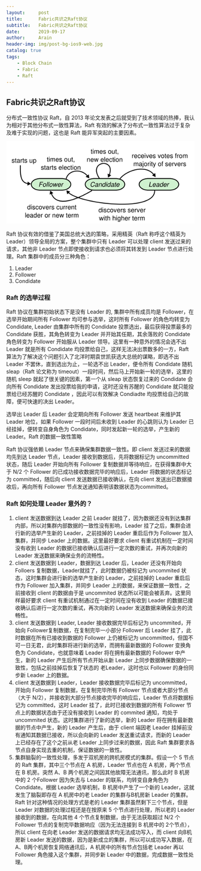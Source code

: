 ```yaml
---
layout:     post
title:      Fabric共识之Raft协议
subtitle:   Fabric共识之Raft协议
date:       2019-09-17
author:     Arain
header-img: img/post-bg-ios9-web.jpg
catalog: true
tags:
    - Block Chain
    - Fabric
    - Raft
---
```

## Fabric共识之Raft协议
分布式一致性协议 Raft，自 2013 年论文发表之后就受到了技术领域的热捧，我认为相对于其他分布式一致性算法，Raft 有效的解决了分布式一致性算法过于复杂及难于实现的问题，这也是 Raft 能异军突起的主要因素。

![img](./img/raft-img1.png)

Raft 协议有效的借鉴了美国总统大选的策略，采用精英（Raft 称呼这个精英为 Leader）领导全局的方案，整个集群中只有 Leader 可以处理 client 发送过来的请求，其他非 Leader 节点即使接收到请求也必须将其转发到 Leader 节点进行处理。Raft 集群中的成员分三种角色：

1. Leader
2. Follower
3. Condidate

### Raft 的选举过程

Raft 协议在集群初始状态下是没有 Leader 的, 集群中所有成员均是 Follower，在选举开始期间所有 Follower 均可参与选举，这时所有 Follower 的角色均转变为 Condidate, Leader 由集群中所有的 Condidate 投票选出，最后获得投票最多的 Condidate 获胜，其角色转变为 Leader 并开始其任期，其余落败的 Condidate 角色转变为 Follower 开始服从 Leader 领导。这里有一种意外的情况会选不出 Leader 就是所有 Condidate 均投票给自己，这样无法决出票数多的一方，Raft 算法为了解决这个问题引入了北洋时期袁世凯获选大总统的谋略，即选不出 Leader 不罢休，直到选出为止，一轮选不出 Leader，便令所有 Condidate 随机 sleap（Raft 论文称为 timeout）一段时间，然后马上开始新一轮的选举，这里的随机 sleep 就起了很关键的因素，第一个从 sleap 状态恢复过来的 Condidate 会向所有 Condidate 发出投票给我的申请，这时还没有苏醒的 Condidate 就只能投票给已经苏醒的 Condidate ，因此可以有效解决 Condiadte 均投票给自己的故障，便可快速的决出 Leader。

选举出 Leader 后 Leader 会定期向所有 Follower 发送 heartbeat 来维护其 Leader 地位，如果 Follower 一段时间后未收到 Leader 的心跳则认为 Leader 已经挂掉，便转变自身角色为 Condidate，同时发起新一轮的选举，产生新的 Leader。Raft 的数据一致性策略

Raft 协议强依赖 Leader 节点来确保集群数据一致性。即 client 发送过来的数据均先到达 Leader 节点，Leader 接收到数据后，先将数据标记为 uncommitted 状态，随后 Leader 开始向所有 Follower 复制数据并等待响应，在获得集群中大于 N/2 个 Follower 的已成功接收数据完毕的响应后，Leader 将数据的状态标记为 committed，随后向 client 发送数据已接收确认，在向 client 发送出已数据接收后，再向所有 Follower 节点发送通知表明该数据状态为committed。

### Raft 如何处理 Leader 意外的？

1. client 发送数据到达 Leader 之前 Leader 就挂了，因为数据还没有到达集群内部，所以对集群内部数据的一致性没有影响，Leader 挂了之后，集群会进行新的选举产生新的 Leader，之前挂掉的 Leader 重启后作为 Follower 加入集群，并同步 Leader 上的数据。这里最好要求 client 有重试机制在一定时间没有收到 Leader 的数据已接收确认后进行一定次数的重试，并再次向新的 Leader 发送数据来确保业务的流畅性。
2. client 发送数据到 Leader，数据到达 Leader 后，Leader 还没有开始向 Folloers 复制数据，Leader就挂了，此时数据仍被标记为 uncommited 状态，这时集群会进行新的选举产生新的 Leader，之前挂掉的 Leader 重启后作为 Follower 加入集群，并同步 Leader 上的数据，来保证数据一致性，之前接收到 client 的数据由于是 uncommited 状态所以可能会被丢弃。这里同样最好要求 client 有重试机制通过在一定时间在没有收到 Leader 的数据已接收确认后进行一定次数的重试，再次向新的 Leader 发送数据来确保业务的流畅性。
3. client 发送数据到 Leader, Leader 接收数据完毕后标记为 uncommited，开始向 Follower复制数据，在复制完毕一小部分 Follower 后 Leader 挂了，此时数据在所有已接收到数据的 Follower 上仍被标记为 uncommitted，但国不可一日无君，此时集群将进行新的选举，而拥有最新数据的 Follower 变换角色为 Condidate，也就意味着 Leader 将在拥有最新数据的 Follower 中产生，新的 Leader 产生后所有节点开始从新 Leader 上同步数据确保数据的一致性，包括之前挂掉后恢复了状态的 老Leader，这时也以 Follower 的身份同步新 Leader 上的数据。
4. client 发送数据到 Leader，Leader 接收数据完毕后标记为 uncommitted，开始向 Follower 复制数据，在复制完毕所有 Follower 节点或者大部分节点（大于 N/2），并接收到大部分节点接收完毕的响应后，Leader 节点将数据标记为 committed，这时 Leader 挂了，此时已接收到数据的所有 Follower 节点上的数据状态由于还没有接收到 Leader 的 commited 通知，均处于 uncommited 状态。这时集群进行了新的选举，新的 Leader 将在拥有最新数据的节点中产生，新的 Leader 产生后，由于 client 端因老 Leader 挂掉前没有通知其数据已接收，所以会向新的 Leader 发送重试请求，而新的 Leader 上已经存在了这个之前从老 Leader 上同步过来的数据，因此 Raft 集群要求各节点自身实现去重的机制，保证数据的一致性。
5. 集群脑裂的一致性处理，多发于双机房的跨机房模式的集群。假设一个 5 节点的 Raft 集群，其中三个节点在 A 机房，Leader 节点也在 A 机房，两个节点在 B 机房。突然 A、B 两个机房之间因其他故障无法通讯，那么此时 B 机房中的 2 个Follower 因为失去与 Leader 的联系，均转变自身角色为 Condidate。根据 Leader 选举机制，B 机房中产生了一个新的 Leader，这就发生了脑裂即存在 A 机房中的老 Leader 的集群与B机房新 Leader 的集群。Raft 针对这种情况的处理方式是老的 Leader 集群虽然剩下三个节点，但是 Leader 对数据的处理过程还是在按原来 5 个节点进行处理，所以老的 Leader 接收到的数据，在向其他 4 个节点复制数据，由于无法获取超过 N/2 个 Follower 节点的复制完毕数据响应（因为无法连接到 B 机房中的 2个节点），所以 client 在向老 Leader 发送的数据请求均无法成功写入，而 client 向B机房新 Leader 发送的数据，因为是新成立的集群，所以可以成功写入数据，在A、B两个机房恢复网络通讯后，A 机房中的所有节点包括老 Leader 再以 Follower 角色接入这个集群，并同步新 Leader 中的数据，完成数据一致性处理。